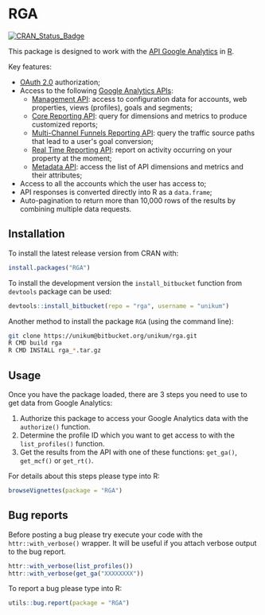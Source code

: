 # RGA

[![CRAN_Status_Badge](http://www.r-pkg.org/badges/version/RGA)](http://cran.r-project.org/web/packages/RGA/)

This package is designed to work with the [API Google Analytics](https://developers.google.com/analytics) in [R](http://www.r-project.org/).

Key features:

* [OAuth 2.0](https://developers.google.com/accounts/docs/OAuth2) authorization;
* Access to the following [Google Analytics APIs](https://developers.google.com/analytics/devguides/platform/):
    - [Management API](https://developers.google.com/analytics/devguides/config/mgmt/v3): access to configuration data for accounts, web properties, views (profiles), goals and segments;
    - [Core Reporting API](https://developers.google.com/analytics/devguides/reporting/core/v3): query for dimensions and metrics to produce customized reports;
    - [Multi-Channel Funnels Reporting API](https://developers.google.com/analytics/devguides/reporting/mcf/v3): query the traffic source paths that lead to a user's goal conversion;
    - [Real Time Reporting API](https://developers.google.com/analytics/devguides/reporting/realtime/v3): report on activity occurring on your property at the moment;
    - [Metadata API](https://developers.google.com/analytics/devguides/reporting/metadata/v3): access the list of API dimensions and metrics and their attributes;
* Access to all the accounts which the user has access to;
* API responses is converted directly into R as a `data.frame`;
* Auto-pagination to return more than 10,000 rows of the results by combining multiple data requests.

## Installation

To install the latest release version from CRAN with:

```r
install.packages("RGA")
```

To install the development version the `install_bitbucket` function from `devtools` package can be used:

```r
devtools::install_bitbucket(repo = "rga", username = "unikum")
```

Another method to install the package `RGA` (using the command line):

```bash
git clone https://unikum@bitbucket.org/unikum/rga.git
R CMD build rga
R CMD INSTALL rga_*.tar.gz
```

## Usage

Once you have the package loaded, there are 3 steps you need to use to get data from Google Analytics:

1. Authorize this package to access your Google Analytics data with the `authorize()` function.
1. Determine the profile ID which you want to get access to with the `list_profiles()` function.
1. Get the results from the API with one of these functions: `get_ga()`, `get_mcf()` or `get_rt()`. 

For details about this steps please type into R:

```r
browseVignettes(package = "RGA")
```

## Bug reports

Before posting a bug please try execute your code with the `httr::with_verbose()` wrapper. It will be useful if you attach verbose output to the bug report.

```r
httr::with_verbose(list_profiles())
httr::with_verbose(get_ga("XXXXXXXX"))
```

To report a bug please type into R:

```r
utils::bug.report(package = "RGA")
```
